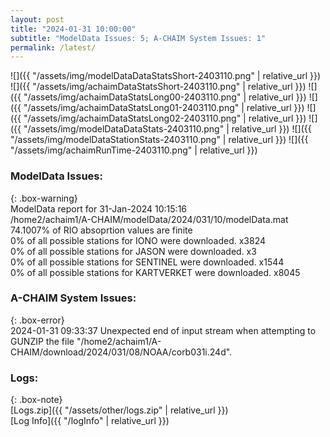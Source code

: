 ```yaml
---
layout: post
title: "2024-01-31 10:00:00"
subtitle: "ModelData Issues: 5; A-CHAIM System Issues: 1"
permalink: /latest/
---
```


![]({{ "/assets/img/modelDataDataStatsShort-2403110.png" | relative_url }})
![]({{ "/assets/img/achaimDataStatsShort-2403110.png" | relative_url }})
![]({{ "/assets/img/achaimDataStatsLong00-2403110.png" | relative_url }})
![]({{ "/assets/img/achaimDataStatsLong01-2403110.png" | relative_url }})
![]({{ "/assets/img/achaimDataStatsLong02-2403110.png" | relative_url }})
![]({{ "/assets/img/modelDataDataStats-2403110.png" | relative_url }})
![]({{ "/assets/img/modelDataStationStats-2403110.png" | relative_url }})
![]({{ "/assets/img/achaimRunTime-2403110.png" | relative_url }})


### ModelData Issues:  
  
{: .box-warning}  
 ModelData report for 31-Jan-2024 10:15:16   
 /home2/achaim1/A-CHAIM/modelData/2024/031/10/modelData.mat   
 74.1007% of RIO absoprtion values are finite   
 0% of all possible stations for IONO were downloaded. x3824   
 0% of all possible stations for JASON were downloaded. x3   
 0% of all possible stations for SENTINEL were downloaded. x1544   
 0% of all possible stations for KARTVERKET were downloaded. x8045   
  
### A-CHAIM System Issues:  
  
{: .box-error}  
2024-01-31 09:33:37 Unexpected end of input stream when attempting to GUNZIP the file "/home2/achaim1/A-CHAIM/download/2024/031/08/NOAA/corb031i.24d".  

### Logs:  
  
{: .box-note}  
[Logs.zip]({{ "/assets/other/logs.zip" | relative_url }})  
[Log Info]({{ "/logInfo" | relative_url }})  
